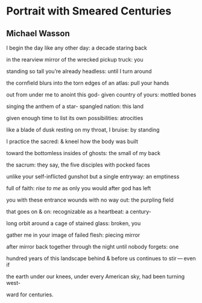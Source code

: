 # Portrait with Smeared Centuries
## Michael Wasson
I begin the day like any other
day: a decade staring back

in the rearview mirror
of the wrecked pickup truck: you

standing so tall you’re already
headless: until I turn around

the cornfield blurs into the torn
edges of an atlas: pull your hands

out from under me to anoint this god-
given country of yours: mottled bones

singing the anthem of a star-
spangled nation: this land

given enough time to list its own
possibilities: atrocities

like a blade of dusk resting
on my throat, I bruise: by standing

I practice the sacred: & kneel
how the body was built

toward the bottomless insides
of ghosts: the small of my back

the sacrum: they say, the five
disciples with pocked faces

unlike your self-inflicted gunshot
but a single entryway: an emptiness

full of faith: _rise to me_ as only you
would after god has left

you with these entrance wounds
with no way out: the purpling field

that goes on  & on: recognizable
as a heartbeat: a century-

long orbit around a cage
of stained glass: broken, you

gather me in your image
of failed flesh: piecing mirror

after mirror back together through
the night until nobody forgets: one

hundred years of this landscape behind
& before us continues to stir — even if

the earth under our knees, under every
American sky, had been turning west-

ward for centuries.